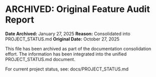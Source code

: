 # ARCHIVED: Original Feature Audit Report
**Date Archived:** January 27, 2025
**Reason:** Consolidated into PROJECT_STATUS.md
**Original Date:** October 27, 2025

This file has been archived as part of the documentation consolidation effort. The information has been integrated into the unified PROJECT_STATUS.md document.

For current project status, see: docs/PROJECT_STATUS.md